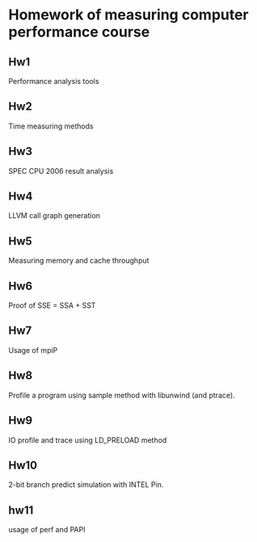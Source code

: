# Homework of measuring computer performance course

## Hw1

Performance analysis tools

## Hw2

Time measuring methods

## Hw3

SPEC CPU 2006 result analysis

## Hw4

LLVM call graph generation

## Hw5

Measuring memory and cache throughput

## Hw6

Proof of SSE = SSA + SST

## Hw7

Usage of mpiP

## Hw8

Profile a program using sample method with libunwind (and ptrace).

## Hw9

IO profile and trace using LD_PRELOAD method

## Hw10

2-bit branch predict simulation with INTEL Pin.

## hw11

usage of perf and PAPI